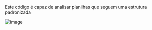 Este código é capaz de analisar planilhas que seguem uma estrutura padronizada

![image](https://github.com/josu-liveira/analisa-excel/assets/167824520/19e9a571-ce76-4845-a0a7-3a873c9a3f32)
